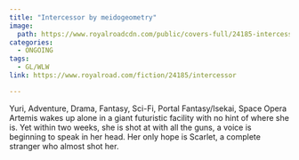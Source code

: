 ```yaml
---
title: "Intercessor by meidogeometry"
image:
  path: https://www.royalroadcdn.com/public/covers-full/24185-intercessor.jpg
categories:
  - ONGOING
tags:
  - GL/WLW
link: https://www.royalroad.com/fiction/24185/intercessor

---
```

Yuri, Adventure, Drama, Fantasy, Sci-Fi, Portal Fantasy/Isekai, Space Opera
Artemis wakes up alone in a giant futuristic facility with no hint of where she is. Yet within two weeks, she is shot at with all the guns, a voice is beginning to speak in her head. Her only hope is Scarlet, a complete stranger who almost shot her.


